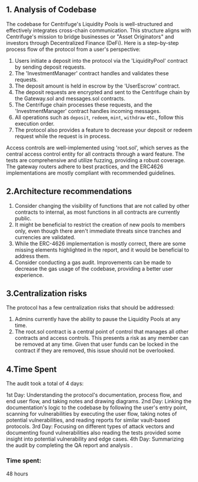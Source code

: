 ## 1. Analysis of Codebase

The codebase for Centrifuge's Liquidity Pools is well-structured and effectively integrates cross-chain communication. This structure aligns with Centrifuge's mission to bridge businesses or "Asset Originators" and investors through Decentralized Finance (DeFi). Here is a step-by-step process flow of the protocol from a user's perspective:

1. Users initiate a deposit into the protocol via the 'LiquidityPool' contract by sending deposit requests.
2. The 'InvestmentManager' contract handles and validates these requests.
3. The deposit amount is held in escrow by the 'UserEscrow' contract.
4. The deposit requests are encrypted and sent to the Centrifuge chain by the Gateway.sol and messages.sol contracts.
5. The Centrifuge chain processes these requests, and the 'InvestmentManager' contract handles incoming messages.
6. All operations such as `deposit`, `redeem`, `mint`, `withdraw` etc., follow this execution order.
7. The protocol also provides a feature to decrease your deposit or redeem request while the request is in process.

Access controls are well-implemented using 'root.sol', which serves as the central access control entity for all contracts through a ward feature. The tests are comprehensive and utilize fuzzing, providing a robust coverage. The gateway routers adhere to best practices, and the ERC4626 implementations are mostly compliant with recommended guidelines.

## 2.Architecture recommendations

1. Consider changing the visibility of functions that are not called by other contracts to internal, as most functions in all contracts are currently public.
2. It might be beneficial to restrict the creation of new pools to members only, even though there aren't immediate threats since tranches and currencies are validated.
3. While the ERC-4626 implementation is mostly correct, there are some missing elements highlighted in the report, and it would be beneficial to address them.
4. Consider conducting a gas audit. Improvements can be made to decrease the gas usage of the codebase, providing a better user experience.


## 3.Centralization risks

The protocol has a few centralization risks that should be addressed:

1. Admins currently have the ability to pause the Liquidity Pools at any time.
2. The root.sol contract is a central point of control that manages all other contracts and access controls. This presents a risk as any member can be removed at any time. Given that user funds can be locked in the contract if they are removed, this issue should not be overlooked.

## 4.Time Spent

The audit took a total of 4 days:

1st Day: Understanding the protocol's documentation, process flow, and end user flow, and taking notes and drawing diagrams. 
2nd Day: Linking the documentation's logic to the codebase by following the user's entry point, scanning for vulnerabilities by executing the user flow, taking notes of potential vulnerabilities, and reading reports for similar vault-based protocols. 
3rd Day: Focusing on different types of attack vectors and documenting found vulnerabilities also reading the tests provided some insight into potential vulnerability and edge cases. 
4th Day: Summarizing the audit by completing the QA report and analysis .






### Time spent:
48 hours